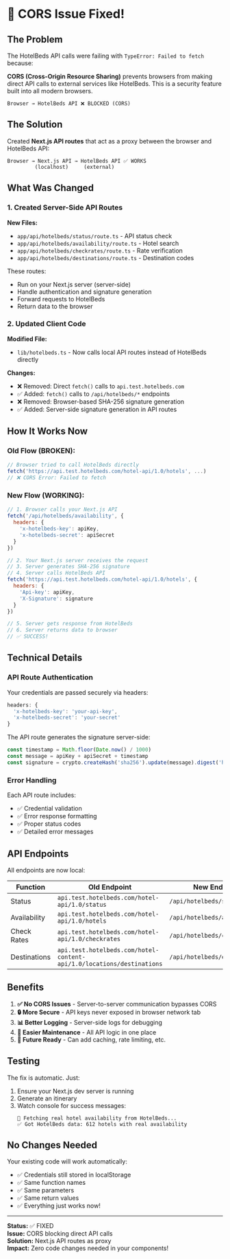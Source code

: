 # 🔧 CORS Issue Fixed!

## The Problem

The HotelBeds API calls were failing with `TypeError: Failed to fetch` because:

**CORS (Cross-Origin Resource Sharing)** prevents browsers from making direct API calls to external services like HotelBeds. This is a security feature built into all modern browsers.

```
Browser → HotelBeds API ❌ BLOCKED (CORS)
```

## The Solution

Created **Next.js API routes** that act as a proxy between the browser and HotelBeds API:

```
Browser → Next.js API → HotelBeds API ✅ WORKS
         (localhost)     (external)
```

## What Was Changed

### 1. Created Server-Side API Routes

**New Files:**
- `app/api/hotelbeds/status/route.ts` - API status check
- `app/api/hotelbeds/availability/route.ts` - Hotel search
- `app/api/hotelbeds/checkrates/route.ts` - Rate verification
- `app/api/hotelbeds/destinations/route.ts` - Destination codes

These routes:
- Run on your Next.js server (server-side)
- Handle authentication and signature generation
- Forward requests to HotelBeds
- Return data to the browser

### 2. Updated Client Code

**Modified File:**
- `lib/hotelbeds.ts` - Now calls local API routes instead of HotelBeds directly

**Changes:**
- ❌ Removed: Direct `fetch()` calls to `api.test.hotelbeds.com`
- ✅ Added: `fetch()` calls to `/api/hotelbeds/*` endpoints
- ❌ Removed: Browser-based SHA-256 signature generation
- ✅ Added: Server-side signature generation in API routes

## How It Works Now

### Old Flow (BROKEN):
```javascript
// Browser tried to call HotelBeds directly
fetch('https://api.test.hotelbeds.com/hotel-api/1.0/hotels', ...)
// ❌ CORS Error: Failed to fetch
```

### New Flow (WORKING):
```javascript
// 1. Browser calls your Next.js API
fetch('/api/hotelbeds/availability', {
  headers: {
    'x-hotelbeds-key': apiKey,
    'x-hotelbeds-secret': apiSecret
  }
})

// 2. Your Next.js server receives the request
// 3. Server generates SHA-256 signature
// 4. Server calls HotelBeds API
fetch('https://api.test.hotelbeds.com/hotel-api/1.0/hotels', {
  headers: {
    'Api-key': apiKey,
    'X-Signature': signature
  }
})

// 5. Server gets response from HotelBeds
// 6. Server returns data to browser
// ✅ SUCCESS!
```

## Technical Details

### API Route Authentication

Your credentials are passed securely via headers:

```typescript
headers: {
  'x-hotelbeds-key': 'your-api-key',
  'x-hotelbeds-secret': 'your-secret'
}
```

The API route generates the signature server-side:

```typescript
const timestamp = Math.floor(Date.now() / 1000)
const message = apiKey + apiSecret + timestamp
const signature = crypto.createHash('sha256').update(message).digest('hex')
```

### Error Handling

Each API route includes:
- ✅ Credential validation
- ✅ Error response formatting
- ✅ Proper status codes
- ✅ Detailed error messages

## API Endpoints

All endpoints are now local:

| Function | Old Endpoint | New Endpoint |
|----------|--------------|--------------|
| Status | `api.test.hotelbeds.com/hotel-api/1.0/status` | `/api/hotelbeds/status` |
| Availability | `api.test.hotelbeds.com/hotel-api/1.0/hotels` | `/api/hotelbeds/availability` |
| Check Rates | `api.test.hotelbeds.com/hotel-api/1.0/checkrates` | `/api/hotelbeds/checkrates` |
| Destinations | `api.test.hotelbeds.com/hotel-content-api/1.0/locations/destinations` | `/api/hotelbeds/destinations` |

## Benefits

1. **✅ No CORS Issues** - Server-to-server communication bypasses CORS
2. **🔒 More Secure** - API keys never exposed in browser network tab
3. **📊 Better Logging** - Server-side logs for debugging
4. **🚀 Easier Maintenance** - All API logic in one place
5. **🔄 Future Ready** - Can add caching, rate limiting, etc.

## Testing

The fix is automatic. Just:

1. Ensure your Next.js dev server is running
2. Generate an itinerary
3. Watch console for success messages:
   ```
   🏨 Fetching real hotel availability from HotelBeds...
   ✅ Got HotelBeds data: 612 hotels with real availability
   ```

## No Changes Needed

Your existing code will work automatically:
- ✅ Credentials still stored in localStorage
- ✅ Same function names
- ✅ Same parameters
- ✅ Same return values
- ✅ Everything just works now!

---

**Status:** ✅ FIXED  
**Issue:** CORS blocking direct API calls  
**Solution:** Next.js API routes as proxy  
**Impact:** Zero code changes needed in your components!

